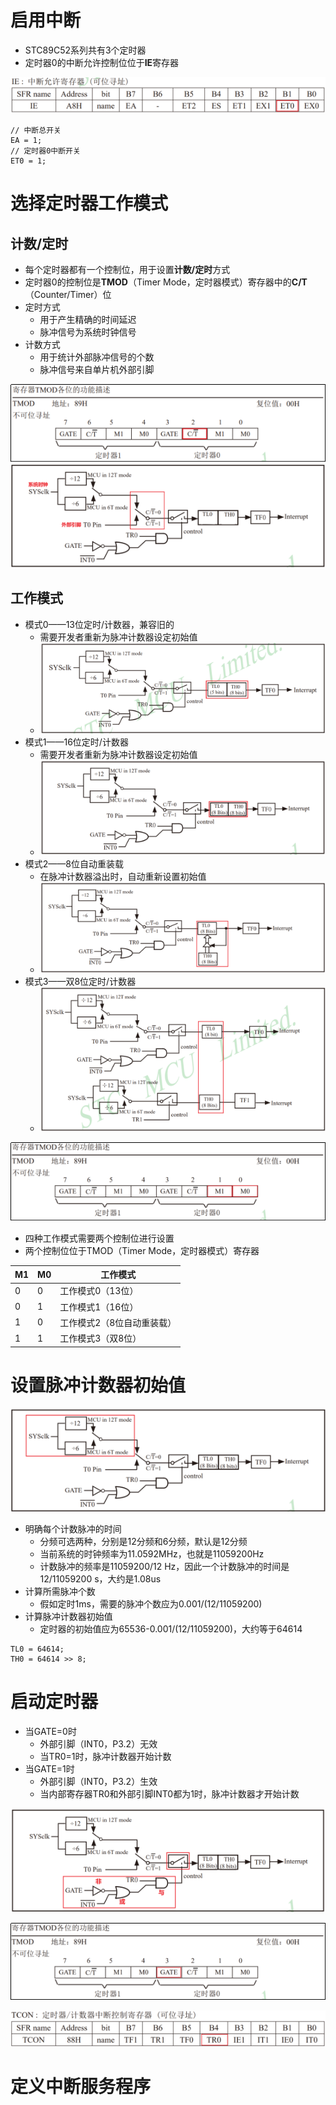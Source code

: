 # 启用中断
- STC89C52系列共有3个定时器
- 定时器0的中断允许控制位位于**IE**寄存器

![](../photo/Pasted%20image%2020250818112015.png)
```
// 中断总开关
EA = 1;
// 定时器0中断开关
ET0 = 1;
```
# 选择定时器工作模式
## 计数/定时
- 每个定时器都有一个控制位，用于设置**计数/定时**方式
- 定时器0的控制位是**TMOD**（Timer Mode，定时器模式）寄存器中的**C/T**（Counter/Timer）位
- 定时方式
	- 用于产生精确的时间延迟
	- 脉冲信号为系统时钟信号
- 计数方式
	- 用于统计外部脉冲信号的个数
	- 脉冲信号来自单片机外部引脚

![](../photo/Pasted%20image%2020250818112354.png)
![](../photo/Pasted%20image%2020250818112358.png)
## 工作模式
- 模式0——13位定时/计数器，兼容旧的
	- 需要开发者重新为脉冲计数器设定初始值
	- ![](../photo/Pasted%20image%2020250818113729.png)
- 模式1——16位定时/计数器
	- 需要开发者重新为脉冲计数器设定初始值
	- ![](../photo/Pasted%20image%2020250818113743.png)
- 模式2——8位自动重装载
	- 在脉冲计数器溢出时，自动重新设置初始值
	- ![](../photo/Pasted%20image%2020250818113701.png)
- 模式3——双8位定时/计数器
	- ![](../photo/Pasted%20image%2020250818113848.png)


![](../photo/Pasted%20image%2020250818113933.png)
- 四种工作模式需要两个控制位进行设置
- 两个控制位位于TMOD（Timer Mode，定时器模式）寄存器

| M1 | M0 | 工作模式           |
|----|----|----------------|
| 0  | 0  | 工作模式0（13位）     |
| 0  | 1  | 工作模式1（16位）     |
| 1  | 0  | 工作模式2（8位自动重装载） |
| 1  | 1  | 工作模式3（双8位）     |

# 设置脉冲计数器初始值
![](../photo/Pasted%20image%2020250818114706.png)
- 明确每个计数脉冲的时间
	- 分频可选两种，分别是12分频和6分频，默认是12分频
	- 当前系统的时钟频率为11.0592MHz，也就是11059200Hz
	- 计数脉冲的频率是11059200/12 Hz，因此一个计数脉冲的时间是12/11059200 s，大约是1.08us
- 计算所需脉冲个数
	- 假如定时1ms，需要的脉冲个数应为0.001/(12/11059200)
- 计算脉冲计数器初始值
	- 定时器的初始值应为65536-0.001/(12/11059200)，大约等于64614
```
TL0 = 64614;
TH0 = 64614 >> 8;
```
# 启动定时器
- 当GATE=0时
	- 外部引脚（INT0，P3.2）无效
	- 当TR0=1时，脉冲计数器开始计数
- 当GATE=1时
	- 外部引脚（INT0，P3.2）生效
	- 当内部寄存器TR0和外部引脚INT0都为1时，脉冲计数器才开始计数

![](../photo/Pasted%20image%2020250818120240.png)

![](../photo/Pasted%20image%2020250818120536.png)

![](../photo/Pasted%20image%2020250818120527.png)

# 定义中断服务程序